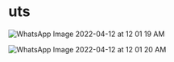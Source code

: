 # uts
![WhatsApp Image 2022-04-12 at 12 01 19 AM](https://user-images.githubusercontent.com/100176115/162792384-54397950-3d92-4acf-8e47-f4d27e6e8adc.jpeg)

![WhatsApp Image 2022-04-12 at 12 01 20 AM](https://user-images.githubusercontent.com/100176115/162792517-fed7251e-683b-40de-b8dc-895e5494561f.jpeg)
